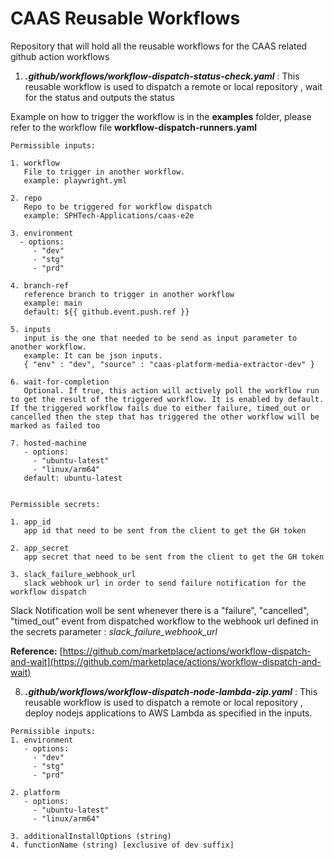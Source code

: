 # CAAS Reusable Workflows
Repository that will hold all the reusable workflows for the CAAS related github action workflows

1. ***.github/workflows/workflow-dispatch-status-check.yaml*** : This reusable workflow is used to dispatch a remote or local repository , wait for the status and outputs the status

Example on how to trigger the workflow is in the **examples** folder, please refer to the workflow file **workflow-dispatch-runners.yaml**

```
Permissible inputs:

1. workflow
   File to trigger in another workflow.
   example: playwright.yml

2. repo
   Repo to be triggered for workflow dispatch
   example: SPHTech-Applications/caas-e2e

3. environment
  - options:
     - "dev"
     - "stg"
     - "prd"
  
4. branch-ref
   reference branch to trigger in another workflow
   example: main
   default: ${{ github.event.push.ref }}

5. inputs
   input is the one that needed to be send as input parameter to another workflow.
   example: It can be json inputs.
   { "env" : "dev", "source" : "caas-platform-media-extractor-dev" }

6. wait-for-completion
   Optional. If true, this action will actively poll the workflow run to get the result of the triggered workflow. It is enabled by default. If the triggered workflow fails due to either failure, timed_out or    cancelled then the step that has triggered the other workflow will be marked as failed too

7. hosted-machine
   - options:
     - "ubuntu-latest"
     - "linux/arm64"
   default: ubuntu-latest


Permissible secrets:

1. app_id
   app id that need to be sent from the client to get the GH token

2. app_secret
   app secret that need to be sent from the client to get the GH token

3. slack_failure_webhook_url
   slack webhook url in order to send failure notification for the workflow dispatch

```

Slack Notification woll be sent whenever there is a "failure", "cancelled", "timed_out" event from dispatched workflow to the webhook url defined in the secrets parameter :  _slack_failure_webhook_url_

**Reference:** [https://github.com/marketplace/actions/workflow-dispatch-and-wait](https://github.com/marketplace/actions/workflow-dispatch-and-wait)

8. ***.github/workflows/workflow-dispatch-node-lambda-zip.yaml*** : This reusable workflow is used to dispatch a remote or local repository , deploy nodejs applications to AWS Lambda as specified in the inputs.
```
Permissible inputs:
1. environment
   - options:
     - "dev"
     - "stg"
     - "prd"
     
2. platform
   - options:
     - "ubuntu-latest"
     - "linux/arm64"
 
3. additionalInstallOptions (string)
4. functionName (string) [exclusive of dev suffix]
```

